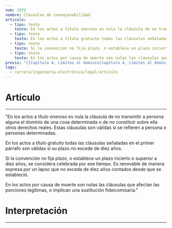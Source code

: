 ```yaml
---
num: 1972
nombre: Cláusulas de inenajenabilidad
articulo:
  - tipo: texto
    texto: En los actos a título oneroso es nula la cláusula de no transmitir a persona alguna el dominio de una cosa determinada o de no constituir sobre ella otros derechos reales. Estas cláusulas son válidas si se refieren a persona o personas determinadas.
  - tipo: texto
    texto: En los actos a título gratuito todas las cláusulas señaladas en el primer párrafo son válidas si su plazo no excede de diez años.
  - tipo: texto
    texto: Si la convención no fija plazo, o establece un plazo incierto o superior a diez años, se considera celebrada por ese tiempo. Es renovable de manera expresa por un lapso que no exceda de diez años contados desde que se estableció.
  - tipo: texto
    texto: En los actos por causa de muerte son nulas las cláusulas que afectan las porciones legítimas, o implican una sustitución fideicomisaria.
previo: "[[Capítulo 4, Límites al dominio|Capítulo 4, Límites al dominio]]"
tags:
  - carrera/ingeniería-electrónica/legal/articulo
---
```

# Artículo
---
"En los actos a título oneroso es nula la cláusula de no transmitir a persona alguna el dominio de una cosa determinada o de no constituir sobre ella otros derechos reales. Estas cláusulas son válidas si se refieren a persona o personas determinadas.

En los actos a título gratuito todas las cláusulas señaladas en el primer párrafo son válidas si su plazo no excede de diez años.

Si la convención no fija plazo, o establece un plazo incierto o superior a diez años, se considera celebrada por ese tiempo. Es renovable de manera expresa por un lapso que no exceda de diez años contados desde que se estableció.

En los actos por causa de muerte son nulas las cláusulas que afectan las porciones legítimas, o implican una sustitución fideicomisaria."

# Interpretación
---


